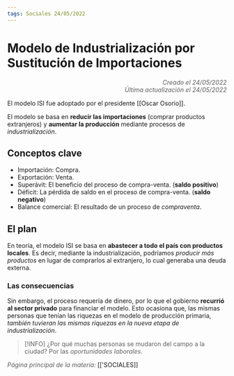 ```yaml
---
tags: Sociales 24/05/2022
---
```


# Modelo de Industrialización por Sustitución de Importaciones
<div style="text-align: right; opacity: 0.7; font-style: italic;">Creado el 24/05/2022</div>
<div style="text-align: right; opacity: 0.7; font-style: italic;">Última actualización el 24/05/2022</div>

El modelo ISI fue adoptado por el presidente [[Oscar Osorio]].

El modelo se basa en **reducir las importaciones** (comprar productos extranjeros) y **aumentar la producción** mediante procesos de *industrialización*.

## Conceptos clave

- Importación: Compra.
- Exportación: Venta.
- Superávit: El beneficio del proceso de compra-venta. (**saldo positivo**)
- Déficit: La pérdida de saldo en el proceso de compra-venta. (**saldo negativo**)
- Balance comercial: El resultado de un proceso de *compraventa*.

## El plan

En teoría, el modelo ISI se basa en **abastecer a todo el país con productos locales**. Es decir, mediante la industrialización, podríamos *producir más productos* en lugar de comprarlos al extranjero, lo cual generaba una deuda externa.

### Las consecuencias

Sin embargo, el proceso requería de dinero, por lo que el gobierno **recurrió al sector privado** para financiar el modelo. Esto ocasiona que, las mismas personas que tenían las riquezas en el modelo de producción primaria, *también tuvieran las mismas riquezas en la nueva etapa de industrialización*.

> [!INFO]
> ¿Por qué muchas personas se mudaron del campo a la ciudad? Por las *oportunidades laborales*.

<span style="opacity: 0.7; font-style: italic;">Página principal de la materia:</span> [['SOCIALES]]